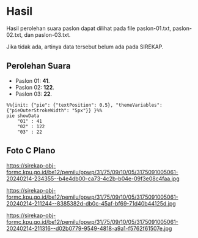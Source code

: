 # Hasil

Hasil perolehan suara paslon dapat dilihat pada file paslon-01.txt, paslon-02.txt, dan paslon-03.txt.

Jika tidak ada, artinya data tersebut belum ada pada SIREKAP.

## Perolehan Suara

 * Paslon 01: **41**.
 * Paslon 02: **122**.
 * Paslon 03: **22**.

```mermaid
%%{init: {"pie": {"textPosition": 0.5}, "themeVariables": {"pieOuterStrokeWidth": "5px"}} }%%
pie showData
    "01" : 41
    "02" : 122
    "03" : 22
```
## Foto C Plano

https://sirekap-obj-formc.kpu.go.id/be12/pemilu/ppwp/31/75/09/10/05/3175091005061-20240214-234355--b4e4db00-ca73-4c2b-b04e-09f3e08c4faa.jpg

https://sirekap-obj-formc.kpu.go.id/be12/pemilu/ppwp/31/75/09/10/05/3175091005061-20240214-211244--8385382d-db0c-45af-bf69-71d40b44125d.jpg

https://sirekap-obj-formc.kpu.go.id/be12/pemilu/ppwp/31/75/09/10/05/3175091005061-20240214-211316--d02b0779-9549-4818-a9a1-f5762f61507e.jpg
